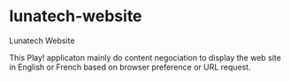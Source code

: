 # lunatech-website
Lunatech Website 

This Play! applicaton mainly do content negociation to display the web site in English or French based on browser preference or URL request.
